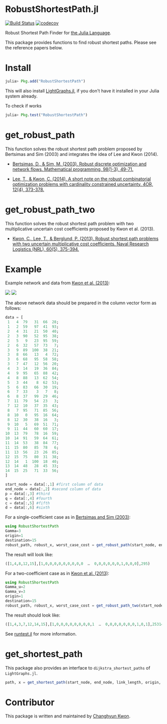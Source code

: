 # RobustShortestPath.jl

[![Build Status](https://github.com/chkwon/RobustShortestPath.jl/workflows/CI/badge.svg?branch=master)](https://github.com/chkwon/RobustShortestPath.jl/actions?query=workflow%3ACI)
[![codecov](https://codecov.io/gh/chkwon/RobustShortestPath.jl/branch/master/graph/badge.svg)](https://codecov.io/gh/chkwon/RobustShortestPath.jl)

Robust Shortest Path Finder for [the Julia Language](http://julialang.org).

This package provides functions to find robust shortest paths. Please see the reference papers below.

<!--
# get_shortest_path

This provides an interface to Dijkstra's method from the [Graphs.jl](https://github.com/JuliaLang/Graphs.jl) package.
-->
# Install

```julia
julia> Pkg.add("RobustShortestPath")
```

This will also install [LightGraphs.jl](https://github.com/JuliaGraphs/LightGraphs.jl), if you don't have it installed in your Julia system already.

To check if works
```julia
julia> Pkg.test("RobustShortestPath")
```

# get_robust_path

This function solves the robust shortest path problem proposed by Bertsimas and Sim (2003) and integrates the idea of Lee and Kwon (2014).


- [Bertsimas, D., & Sim, M. (2003). Robust discrete optimization and network flows. Mathematical programming, 98(1-3), 49-71.](http://link.springer.com/article/10.1007/s10107-003-0396-4)

- [Lee, T., & Kwon, C. (2014). A short note on the robust combinatorial optimization problems with cardinality constrained uncertainty. 4OR, 12(4), 373-378.](http://link.springer.com/article/10.1007/s10288-014-0270-7)

# get_robust_path_two

This function solves the robust shortest path problem with two multiplicative uncertain cost coefficients proposed by Kwon et al. (2013).

- [Kwon, C., Lee, T., & Berglund, P. (2013). Robust shortest path problems with two uncertain multiplicative cost coefficients. Naval Research Logistics (NRL), 60(5), 375-394.](http://onlinelibrary.wiley.com/doi/10.1002/nav.21540/full)


# Example

Example network and data from [Kwon et al. (2013)](http://onlinelibrary.wiley.com/doi/10.1002/nav.21540/full):

<img src="network.png">

<img src="data.png">

The above network data should be prepared in the column vector form as follows:
```julia
data = [
 1   4  79   31  66  28;
 1   2  59   97  41  93;
 2   4  31   21  50  40;
 2   3  90   52  95  38;
 2   5   9   23  95  59;
 2   6  32   57  73   7;
 3   9  89  100  38  21;
 3   8  66   13   4  72;
 3   6  68   95  58  58;
 3   7  47   12  56  20;
 4   3  14   19  36  84;
 4   9  95   65  88  42;
 4   8  88   13  62  54;
 5   3  44    8  62  53;
 5   6  83   66  30  19;
 6   7  33    3   7   8;
 6   8  37   99  29  46;
 7  11  79   54  23   3;
 7  12  10   37  35  43;
 8   7  95   71  85  56;
 8  10   0   95  16  64;
 8  12  30   38  16   3;
 9  10   5   69  51  71;
 9  11  44   60  60  17;
10  13  79   78  16  59;
10  14  91   59  64  61;
11  14  53   38  84  77;
11  15  80   85  78   6;
11  13  56   23  26  85;
12  15  75   80  31  38;
12  14   1  100  18  40;
13  14  48   28  45  33;
14  15  25   71  33  56;
]

start_node = data[:,1] #first column of data
end_node = data[:,2] #second column of data
p = data[:,3] #third
q = data[:,4] #fourth
c = data[:,5] #fifth
d = data[:,6] #sixth
```

For a single-coefficient case as in [Bertsimas and Sim (2003)](http://link.springer.com/article/10.1007/s10107-003-0396-4):
```julia
using RobustShortestPath
Gamma=3
origin=1
destination=15
robust_path, robust_x, worst_case_cost = get_robust_path(start_node, end_node, c, d, Gamma, origin, destination)
```
The result will look like:
```julia
([1,4,8,12,15],[1,0,0,0,0,0,0,0,0,0  …  0,0,0,0,0,0,1,0,0,0],295)
```

For a two-coefficient case as in [Kwon et al. (2013)](http://onlinelibrary.wiley.com/doi/10.1002/nav.21540/full):
```julia
using RobustShortestPath
Gamma_u=2
Gamma_v=3
origin=1
destination=15
robust_path, robust_x, worst_case_cost = get_robust_path_two(start_node, end_node, p, q, c, d, Gamma_u, Gamma_v, origin, destination)
```
The result should look like:
```julia
([1,4,3,7,12,14,15],[1,0,0,0,0,0,0,0,0,1  …  0,0,0,0,0,0,0,1,0,1],25314.0)
```

See [runtest.jl](https://github.com/chkwon/RobustShortestPath.jl/blob/master/test/runtests.jl) for more information.


# get_shortest_path

This package also provides an interface to `dijkstra_shortest_paths` of `LightGraphs.jl`.

```julia
path, x = get_shortest_path(start_node, end_node, link_length, origin, destination)
```


# Contributor
This package is written and maintained by [Changhyun Kwon](http://www.chkwon.net).
